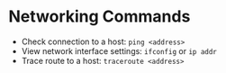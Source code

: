 # Networking Commands

- Check connection to a host: `ping <address>`
- View network interface settings: `ifconfig` or `ip addr`
- Trace route to a host: `traceroute <address>`
